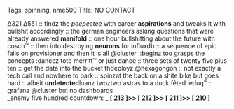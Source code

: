 Tags: spinning, nme500
Title: NO CONTACT
  
∆321 ∆551 :: findz the _peepeetee_ with career **aspirations** and tweaks it with bullshit accordingly :: the german engineers asking questions that were already answered **manifold** :: one hour bullshitting about the future with cosch™ :: then into destroying **neurons** for influxdb :: a sequence of epic fails on provisioner and then it is all @cluster ::beginz too grasps the concepts :dancez toto merritt™ or just dance :: three sets of twenty five plus ten :: get the data into the bucket thdeployz @hexagongon :: not exactly a tech call and nowhere to park :: spinzat the back on a shite bike but goes hard :: albeit **undetected**loanz twoztwo astras to a duck fêted leduq™ :: grafana @cluster but no dashboards  
_enemy five hundred countdown: _  **[ [213](https://www.allmusic.com/album/one-nation-under-a-groove-mw0000106837) ]>> [ [212](https://www.allmusic.com/album/youth-young-manhood-mw0000038125) ]>> [ [211](https://www.allmusic.com/album/nightclubbing-mw0000650329) ]>> [ [210](https://www.allmusic.com/album/69-love-songs-mw0000601205) ]**  
